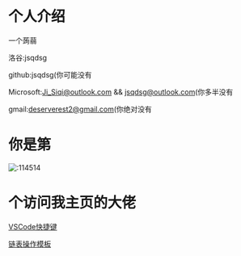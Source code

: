 # 个人介绍

一个蒟蒻

洛谷:jsqdsg

github:jsqdsg(你可能没有

Microsoft:Ji_Siqi@outlook.com	&&	jsqdsg@outlook.com(你多半没有

gmail:deserverest2@gmail.com(你绝对没有

# 你是第

<img src="https://count.moeyy.cn/get/@:114514" alt=":114514" />

# 个访问我主页的大佬

[VSCode快捷键](https://qoj.fzoi.top/post/5927)

[链表操作模板](https://qoj.fzoi.top/post/4542)




<!-- readmore --> 
